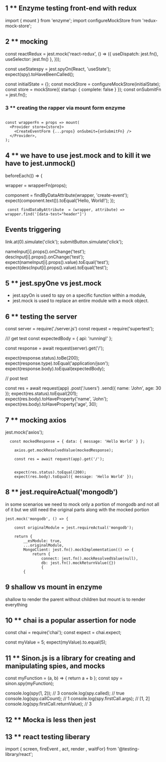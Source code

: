 ## 1 \*\* Enzyme testing front-end with redux

import { mount } from 'enzyme';
import configureMockStore from 'redux-mock-store';

## 2 \*\* mocking

const reactRedux = jest.mock('react-redux', () => ({
useDispatch: jest.fn(),
useSelector: jest.fn()
},
}));

const useStatespy = jest.spyOn(React, 'useState');
expect(spy).toHaveBeenCalled();

const initialState = {};
const mockStore = configureMockStore(initialState);
const store = mockStore({ startup: { complete: false } });
const onSubmitFn = jest.fn();

### 3 \*\* creating the rapper via mount form enzyme

```

const wrapperFn = props => mount(
  <Provider store={store}>
    <CreateEventForm {...props} onSubmit={onSubmitFn} />
  </Provider>,
);

```

## 4 \*\* we have to use jest.mock and to kill it we have to jest.unmock()

beforeEach(() => {

wrapper = wrapperFn(props);

component = findByDataAttribute(wrapper, 'create-event');
expect(component.text()).toEqual('Hello, World!');
});

```
 const findDataByAttribute  = (wrapper, attribute) => wrapper.find('[data-test="header"]')
```

## Events triggering

link.at(0).simulate('click');
submitButton.simulate('click');

nameInput[i].props().onChange('test');
descInput[i].props().onChange('test');
expect(nameInput[i].props().value).toEqual('test');
expect(descInput[i].props().value).toEqual('test');

## 5 \*\* jest.spyOne vs jest.mock

- jest.spyOn is used to spy on a specific function within a module,
- jest.mock is used to replace an entire module with a mock object.

## 6 \*\* testing the server

const server = require('./server.js')
const request = require('supertest');

/// get test
const expectedBody = { api: 'running!' };

const response = await request(server).get('/');

expect(response.status).toBe(200);
expect(response.type).toEqual('application/json');
expect(response.body).toEqual(expectedBody);

// post test

const res = await request(app)
.post('/users')
.send({ name: 'John', age: 30 });
expect(res.status).toEqual(201);
expect(res.body).toHaveProperty('name', 'John');
expect(res.body).toHaveProperty('age', 30);

## 7 \*\* mocking axios

jest.mock('axios');

```
  const mockedResponse = { data: { message: 'Hello World' } };

    axios.get.mockResolvedValue(mockedResponse);

    const res = await request(app).get('/');


    expect(res.status).toEqual(200);
    expect(res.body).toEqual({ message: 'Hello World' });

```

## 8 \*\* jest.requireActual('mongodb')

in some scenarios we need to mock only a portion of mongodb and not all of it but we still
need the original parts along with the mocked portion

```
jest.mock('mongodb', () => {

    const originalModule = jest.requireActual('mongodb');

    return {
        __esModule: true,
        ...originalModule,
        MongoClient: jest.fn().mockImplementation(() => {
            return {
                connect: jest.fn().mockResolvedValue(null),
                db: jest.fn().mockReturnValue({})
                {
        {

```

## 9 shallow vs mount in enzyme

shallow to render the parent without children but mount is to render everything

## 10 \*\* chai is a popular assertion for node

const chai = require('chai');
const expect = chai.expect;

const myValue = 5;
expect(myValue).to.equal(5);

## 11 ** Sinon.js is a library for creating and manipulating spies, and mocks

const myFunction = (a, b) => { return a + b };
const spy = sinon.spy(myFunction);

console.log(spy(1, 2)); // 3
console.log(spy.called); // true
console.log(spy.callCount); // 1
console.log(spy.firstCall.args); // [1, 2]
console.log(spy.firstCall.returnValue); // 3

## 12 ** Mocka is less then jest 

## 13 ** react testing liberary 


import {  screen, fireEvent , act, render , waitFor} from '@testing-library/react';
